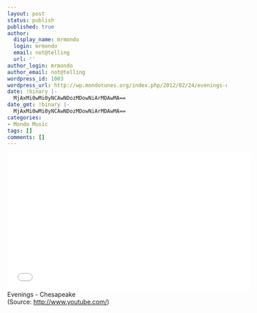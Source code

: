 ```yaml
---
layout: post
status: publish
published: true
author:
  display_name: mrmondo
  login: mrmondo
  email: not@telling
  url: ''
author_login: mrmondo
author_email: not@telling
wordpress_id: 1003
wordpress_url: http://wp.mondotunes.org/index.php/2012/02/24/evenings-chesapeake/
date: !binary |-
  MjAxMi0wMi0yNCAwNDozMDowNiArMDAwMA==
date_gmt: !binary |-
  MjAxMi0wMi0yNCAwNDozMDowNiArMDAwMA==
categories:
- Mondo Music
tags: []
comments: []
---
```

<iframe width="560" height="315" src="//www.youtube.com/embed/_jBoHiauobk" frameborder="0"> </iframe>
Evenings - Chesapeake 
<div class="attribution">(<span>Source:</span> <a href="http://www.youtube.com/">http://www.youtube.com/</a>)</div>
